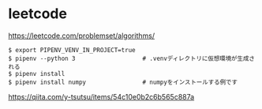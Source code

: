# leetcode

https://leetcode.com/problemset/algorithms/

```
$ export PIPENV_VENV_IN_PROJECT=true
$ pipenv --python 3                   # .venvディレクトリに仮想環境が生成される
$ pipenv install
$ pipenv install numpy                # numpyをインストールする例です
```

https://qiita.com/y-tsutsu/items/54c10e0b2c6b565c887a
